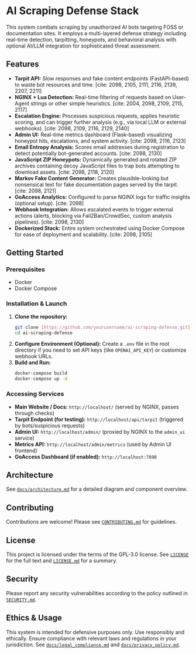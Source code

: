 # AI Scraping Defense Stack

This system combats scraping by unauthorized AI bots targeting FOSS or documentation sites. It employs a multi-layered defense strategy including real-time detection, tarpitting, honeypots, and behavioral analysis with optional AI/LLM integration for sophisticated threat assessment.

## Features

- **Tarpit API:** Slow responses and fake content endpoints (FastAPI-based) to waste bot resources and time. [cite: 2098, 2105, 2111, 2116, 2139, 2207, 2211]
- **NGINX + Lua Detection:** Real-time filtering of requests based on User-Agent strings or other simple heuristics. [cite: 2004, 2098, 2109, 2115, 2117]
- **Escalation Engine:** Processes suspicious requests, applies heuristic scoring, and can trigger further analysis (e.g., via local LLM or external webhooks). [cite: 2098, 2109, 2116, 2129, 2140]
- **Admin UI:** Real-time metrics dashboard (Flask-based) visualizing honeypot hits, escalations, and system activity. [cite: 2098, 2116, 2123]
- **Email Entropy Analysis:** Scores email addresses during registration to detect potentially bot-generated accounts. [cite: 2098, 2130]
- **JavaScript ZIP Honeypots:** Dynamically generated and rotated ZIP archives containing decoy JavaScript files to trap bots attempting to download assets. [cite: 2098, 2118, 2120]
- **Markov Fake Content Generator:** Creates plausible-looking but nonsensical text for fake documentation pages served by the tarpit. [cite: 2098, 2121]
- **GoAccess Analytics:** Configured to parse NGINX logs for traffic insights (optional setup). [cite: 2098]
- **Webhook Integration:** Allows escalated events to trigger external actions (alerts, blocking via Fail2Ban/CrowdSec, custom analysis pipelines). [cite: 2098, 2130]
- **Dockerized Stack:** Entire system orchestrated using Docker Compose for ease of deployment and scalability. [cite: 2098, 2105]

## Getting Started

### Prerequisites

- Docker
- Docker Compose

### Installation & Launch

1.  **Clone the repository:**
    ```bash
    git clone [https://github.com/yourusername/ai-scraping-defense.git](https://github.com/yourusername/ai-scraping-defense.git)
    cd ai-scraping-defense
    ```
2.  **Configure Environment (Optional):**
    Create a `.env` file in the root directory if you need to set API keys (like `OPENAI_API_KEY`) or customize webhook URLs.
3.  **Build and Run:**
    ```bash
    docker-compose build
    docker-compose up -d
    ```

### Accessing Services

- **Main Website / Docs:** `http://localhost/` (served by NGINX, passes through checks)
- **Tarpit Endpoint (for testing):** `http://localhost/api/tarpit` (triggered by bots/suspicious requests)
- **Admin UI:** `http://localhost/admin/` (proxied by NGINX to the `admin_ui` service)
- **Metrics API:** `http://localhost/admin/metrics` (used by Admin UI frontend)
- **GoAccess Dashboard (if enabled):** `http://localhost:7890`

## Architecture

See [`docs/architecture.md`](docs/architecture.md) for a detailed diagram and component overview.

## Contributing

Contributions are welcome! Please see [`CONTRIBUTING.md`](CONTRIBUTING.md) for guidelines.

## License

This project is licensed under the terms of the GPL-3.0 license. See [`LICENSE`](LICENSE) for the full text and [`LICENSE.md`](LICENSE.md) for a summary.

## Security

Please report any security vulnerabilities according to the policy outlined in [`SECURITY.md`](SECURITY.md).

## Ethics & Usage

This system is intended for defensive purposes only. Use responsibly and ethically. Ensure compliance with relevant laws and regulations in your jurisdiction. See [`docs/legal_compliance.md`](docs/legal_compliance.md) and [`docs/privacy_policy.md`](docs/privacy_policy.md).

